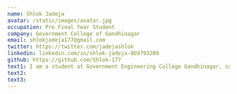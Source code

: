 ```yaml
---
name: Shlok Jadeja
avatar: /static/images/avatar.jpg
occupation: Pre Final Year Student
company: Government College of Gandhinagar
email: shlokjadeja177@gmail.com
twitter: https://twitter.com/jadejashlok
linkedin: linkedin.com/in/shlok-jadeja-8b9793209
github: https://github.com/Shlok-177
text1: I am a student at Government Engineering College Gandhinagar, currently learning Fullstack Web-Development.I am a Tech-savvy pre-final year student with passion and ambition. I support a learner's mindset and a growth mindset. A constant learner who enjoys experimenting, experimenting with new technology, and networking with individuals from all countries and races.I have a solid background in computer engineering and mathematics. The majority of my knowledge is in HTML, CSS, JAVASCRIPT, NODE, MONGODB, SQL, PHP, AND the Microsoft office suite. I'm a quick study and am ready to quickly pick up new abilities if they are required for the project. I like discovering new technologies. I wish to continue my post-graduation career.I am now learning MERN Stack Development, and because web development was my major focus in high school, I would be happy to learn new things about WEB 3. I am a web development lead at Club Ide, and I also hold a number of web development certifications.
text2:
text3:
---
```

